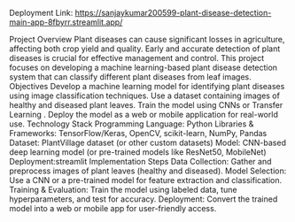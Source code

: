 Deployment Link: https://sanjaykumar200599-plant-disease-detection-main-app-8fbyrr.streamlit.app/

Project Overview
Plant diseases can cause significant losses in agriculture, affecting both crop yield and quality. Early and accurate detection of plant diseases is crucial for effective management and control. This project focuses on developing a machine learning-based plant disease detection system that can classify different plant diseases from leaf images.
Objectives
Develop a machine learning model for identifying plant diseases using image classification techniques.
Use a dataset containing images of healthy and diseased plant leaves.
Train the model using CNNs or Transfer Learning .
Deploy the model as a web or mobile application for real-world use.
Technology Stack
Programming Language: Python
Libraries & Frameworks: TensorFlow/Keras, OpenCV, scikit-learn, NumPy, Pandas
Dataset: PlantVillage dataset (or other custom datasets)
Model: CNN-based deep learning model (or pre-trained models like ResNet50, MobileNet)
Deployment:streamlit
Implementation Steps
Data Collection: Gather and preprocess images of plant leaves (healthy and diseased).
Model Selection: Use a CNN or a pre-trained model for feature extraction and classification.
Training & Evaluation: Train the model using labeled data, tune hyperparameters, and test for accuracy.
Deployment: Convert the trained model into a web or mobile app for user-friendly access.
